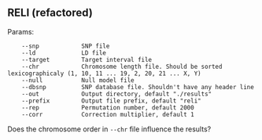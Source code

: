 ## RELI (refactored)

Params:
```
    --snp            SNP file
    --ld             LD file
    --target         Target interval file
    --chr            Chromosome length file. Should be sorted lexicographicaly (1, 10, 11 ... 19, 2, 20, 21 ... X, Y)
    --null           Null model file
    --dbsnp          SNP database file. Shouldn't have any header line
    --out            Output directory, default "./results"
    --prefix         Output file prefix, default "reli"
    --rep            Permutation number, default 2000
    --corr           Correction multiplier, default 1
```


Does the chromosome order in `--chr` file influence the results?
